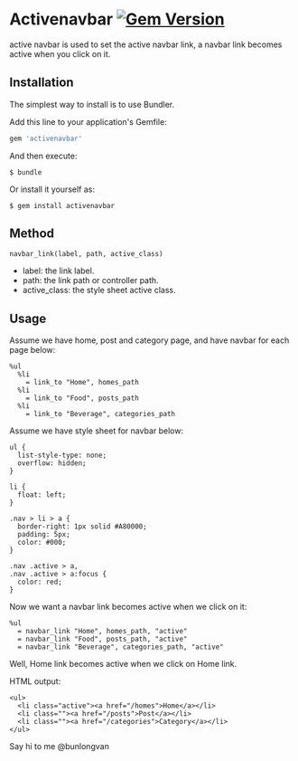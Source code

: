 # Activenavbar [![Gem Version](https://badge.fury.io/rb/activenavbar.svg)](http://badge.fury.io/rb/activenavbar)

active navbar is used to set the active navbar link, a navbar link becomes active when you click on it.


## Installation

The simplest way to install is to use Bundler.

Add this line to your application's Gemfile:

```ruby
gem 'activenavbar'
```

And then execute:

    $ bundle

Or install it yourself as:

    $ gem install activenavbar

## Method

    navbar_link(label, path, active_class)

- label: the link label.
- path: the link path or controller path.
- active_class: the style sheet active class.

## Usage

Assume we have home, post and category page, and have navbar for each page below:

    %ul
      %li
        = link_to "Home", homes_path
      %li
        = link_to "Food", posts_path
      %li
        = link_to "Beverage", categories_path

Assume we have style sheet for navbar below:

    ul {
      list-style-type: none;
      overflow: hidden;
    }

    li {
      float: left;
    }

    .nav > li > a {
      border-right: 1px solid #A80000;
      padding: 5px;
      color: #000;
    }

    .nav .active > a,
    .nav .active > a:focus {
      color: red;
    }

Now we want a navbar link becomes active when we click on it:

    %ul
      = navbar_link "Home", homes_path, "active"
      = navbar_link "Food", posts_path, "active"
      = navbar_link "Beverage", categories_path, "active"

Well, Home link becomes active when we click on Home link.

HTML output:

    <ul>
      <li class="active"><a href="/homes">Home</a></li>
      <li class=""><a href="/posts">Post</a></li>
      <li class=""><a href="/categories">Category</a></li>
    </ul>

Say hi to me @bunlongvan